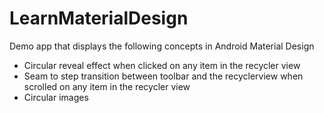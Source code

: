 # LearnMaterialDesign
Demo app that displays the following concepts in Android Material Design
- Circular reveal effect when clicked on any item in the recycler view
- Seam to step transition between toolbar and the recyclerview when scrolled on any item in the recycler view
- Circular images

